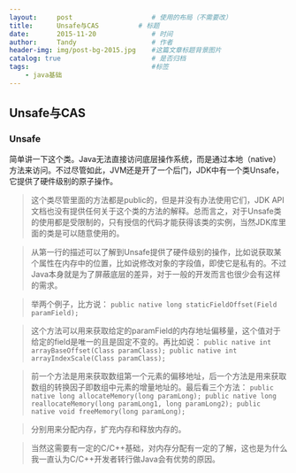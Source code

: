 ```yaml
---
layout:     post   				    # 使用的布局（不需要改）
title:      Unsafe与CAS 		    # 标题 
date:       2015-11-20 				# 时间
author:     Tandy 					# 作者
header-img: img/post-bg-2015.jpg 	#这篇文章标题背景图片
catalog: true 						# 是否归档
tags:								#标签
    - java基础
---
```


## Unsafe与CAS

### Unsafe
简单讲一下这个类。Java无法直接访问底层操作系统，而是通过本地（native）方法来访问。不过尽管如此，JVM还是开了一个后门，JDK中有一个类Unsafe，它提供了硬件级别的原子操作。

>这个类尽管里面的方法都是public的，但是并没有办法使用它们，JDK API文档也没有提供任何关于这个类的方法的解释。总而言之，对于Unsafe类的使用都是受限制的，只有授信的代码才能获得该类的实例，当然JDK库里面的类是可以随意使用的。

>从第一行的描述可以了解到Unsafe提供了硬件级别的操作，比如说获取某个属性在内存中的位置，比如说修改对象的字段值，即使它是私有的。不过Java本身就是为了屏蔽底层的差异，对于一般的开发而言也很少会有这样的需求。

>举两个例子，比方说：
>`public native long staticFieldOffset(Field paramField);`

>这个方法可以用来获取给定的paramField的内存地址偏移量，这个值对于给定的field是唯一的且是固定不变的。再比如说：
>`public native int arrayBaseOffset(Class paramClass);
public native int arrayIndexScale(Class paramClass);`

>前一个方法是用来获取数组第一个元素的偏移地址，后一个方法是用来获取数组的转换因子即数组中元素的增量地址的。最后看三个方法：
>`public native long allocateMemory(long paramLong);
public native long reallocateMemory(long paramLong1, long paramLong2);
public native void freeMemory(long paramLong);`

>分别用来分配内存，扩充内存和释放内存的。

>当然这需要有一定的C/C++基础，对内存分配有一定的了解，这也是为什么我一直认为C/C++开发者转行做Java会有优势的原因。
